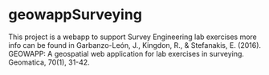 # geowappSurveying

This project is a webapp to support Survey Engineering lab exercises more info can be found in 
Garbanzo-León, J., Kingdon, R., & Stefanakis, E. (2016). GEOWAPP: A geospatial web application for lab exercises in surveying. Geomatica, 70(1), 31-42.
